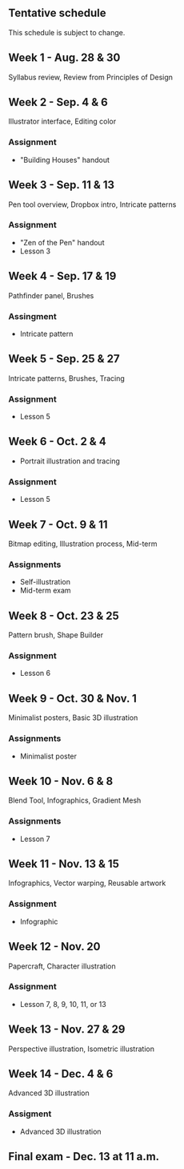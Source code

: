 ## Tentative schedule

This schedule is subject to change.

## Week 1 - Aug. 28 & 30

Syllabus review, Review from Principles of Design

## Week 2 - Sep. 4 & 6

Illustrator interface, Editing color

### Assignment
* &quot;Building Houses&quot; handout

## Week 3 - Sep. 11 & 13

Pen tool overview, Dropbox intro, Intricate patterns

### Assignment
* &quot;Zen of the Pen&quot; handout
* Lesson 3

## Week 4 - Sep. 17 & 19

Pathfinder panel, Brushes

### Assingment
* Intricate pattern

## Week 5 - Sep. 25 & 27

Intricate patterns, Brushes, Tracing

### Assignment
* Lesson 5

## Week 6 - Oct. 2 & 4

* Portrait illustration and tracing

### Assignment
* Lesson 5

## Week 7 - Oct. 9 & 11

Bitmap editing, Illustration process, Mid-term

### Assignments
* Self-illustration
* Mid-term exam

## Week 8 - Oct. 23 & 25

Pattern brush, Shape Builder

### Assignment
* Lesson 6

## Week 9 - Oct. 30 & Nov. 1

Minimalist posters, Basic 3D illustration

### Assignments
* Minimalist poster

## Week 10 - Nov. 6 & 8

Blend Tool, Infographics, Gradient Mesh

### Assignments
* Lesson 7

## Week 11 - Nov. 13 & 15

Infographics, Vector warping, Reusable artwork

### Assignment
* Infographic

## Week 12 - Nov. 20

Papercraft, Character illustration

### Assignment
* Lesson 7, 8, 9, 10, 11, or 13

## Week 13 - Nov. 27 & 29

Perspective illustration, Isometric illustration

## Week 14 - Dec. 4 & 6

Advanced 3D illustration

### Assigment
* Advanced 3D illustration

## Final exam - Dec. 13 at 11 a.m.
